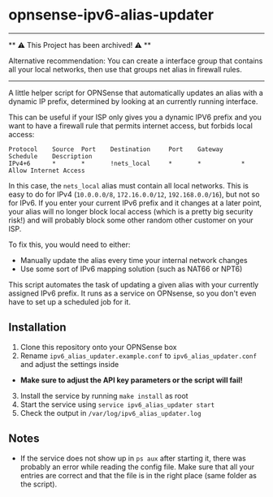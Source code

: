 # opnsense-ipv6-alias-updater

---

** ⚠️ This Project has been archived! ⚠️ **

Alternative recommendation: You can create a interface group that contains all your local networks, then use that groups net alias in firewall rules.

---

A little helper script for OPNSense that automatically updates an alias with a dynamic IP prefix, determined by looking at an currently running interface.

This can be useful if your ISP only gives you a dynamic IPV6 prefix and you want to have a firewall rule that permits internet access, but forbids local access:

```
Protocol 	Source 	Port 	Destination 	Port 	Gateway 	Schedule 	Description
IPv4+6      *       *      	!nets_local 	* 	    * 	        * 	        Allow Internet Access
```

In this case, the `nets_local` alias must contain all local networks.
This is easy to do for IPv4 (`10.0.0.0/8`, `172.16.0.0/12`, `192.168.0.0/16`), but not so for IPv6.
If you enter your current IPv6 prefix and it changes at a later point,
your alias will no longer block local access (which is a pretty big security risk!) and will probably block some other random other customer on your ISP.

To fix this, you would need to either:

- Manually update the alias every time your internal network changes
- Use some sort of IPv6 mapping solution (such as NAT66 or NPT6)

This script automates the task of updating a given alias with your currently assigned IPv6 prefix.
It runs as a service on OPNsense, so you don't even have to set up a scheduled job for it.

## Installation

1. Clone this repository onto your OPNSense box
2. Rename `ipv6_alias_updater.example.conf` to `ipv6_alias_updater.conf` and adjust the settings inside
  - **Make sure to adjust the API key parameters or the script will fail!**
3. Install the service by running `make install` as root
4. Start the service using `service ipv6_alias_updater start`
5. Check the output in `/var/log/ipv6_alias_updater.log`

## Notes

- If the service does not show up in `ps aux` after starting it, there was probably an error while reading the config file.
  Make sure that all your entries are correct and that the file is in the right place (same folder as the script).
